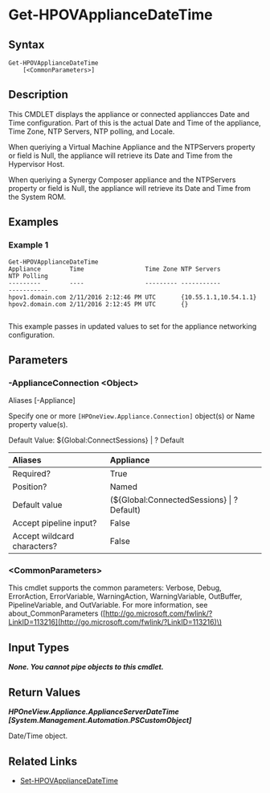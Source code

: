 ﻿---
description: Get Appliance Date/Time Configuration.
---

# Get-HPOVApplianceDateTime

## Syntax

```text
Get-HPOVApplianceDateTime
    [<CommonParameters>]
```

## Description

This CMDLET displays the appliance or connected appliancces Date and Time configuration.  Part of this is the actual Date and Time of the appliance, Time Zone, NTP Servers, NTP polling, and Locale.

When queriying a Virtual Machine Appliance and the NTPServers property or field is Null, the appliance will retrieve its Date and Time from the Hypervisor Host.

When queriying a Synergy Composer appliance and the NTPServers property or field is Null, the appliance will retrieve its Date and Time from the System ROM.

## Examples

###  Example 1 

```text
Get-HPOVApplianceDateTime
Appliance        Time                 Time Zone NTP Servers           NTP Polling
---------        ----                 --------- -----------           -----------
hpov1.domain.com 2/11/2016 2:12:46 PM UTC       {10.55.1.1,10.54.1.1}
hpov2.domain.com 2/11/2016 2:12:45 PM UTC       {}


```

This example passes in updated values to set for the appliance networking configuration.

## Parameters

### -ApplianceConnection &lt;Object&gt;

Aliases [-Appliance]

Specify one or more `[HPOneView.Appliance.Connection]` object(s) or Name property value(s).

Default Value: ${Global:ConnectSessions} | ? Default

| Aliases | Appliance |
| :--- | :--- |
| Required? | True |
| Position? | Named |
| Default value | (${Global:ConnectedSessions} &vert; ? Default) |
| Accept pipeline input? | False |
| Accept wildcard characters? | False |

### &lt;CommonParameters&gt;

This cmdlet supports the common parameters: Verbose, Debug, ErrorAction, ErrorVariable, WarningAction, WarningVariable, OutBuffer, PipelineVariable, and OutVariable. For more information, see about\_CommonParameters \([http://go.microsoft.com/fwlink/?LinkID=113216](http://go.microsoft.com/fwlink/?LinkID=113216)\)

## Input Types

_**None.  You cannot pipe objects to this cmdlet.**_

## Return Values

_**HPOneView.Appliance.ApplianceServerDateTime [System.Management.Automation.PSCustomObject]**_

Date/Time object.


## Related Links

* [Set-HPOVApplianceDateTime](set-hpovappliancedatetime.md)
